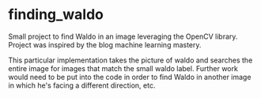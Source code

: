 # finding_waldo

Small project to find Waldo in an image leveraging the OpenCV library. Project was inspired by the blog machine learning mastery.

This particular implementation takes the picture of waldo and searches the entire image for images that match the small waldo label. Further work would need to be put into the code in order to find Waldo in another image in which he's facing a different direction, etc. 
